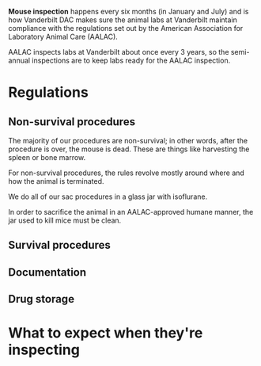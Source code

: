 <!-- TITLE: Mouse Inspection -->

**Mouse inspection** happens every six months (in January and July) and is how Vanderbilt DAC makes sure the animal labs at Vanderbilt maintain compliance with the regulations set out by the American Association for Laboratory Animal Care (AALAC).

AALAC inspects labs at Vanderbilt about once every 3 years, so the semi-annual inspections are to keep labs ready for the AALAC inspection.

# Regulations
## Non-survival procedures
The majority of our procedures are non-survival; in other words, after the procedure is over, the mouse is dead. These are things like harvesting the spleen or bone marrow. 

For non-survival procedures, the rules revolve mostly around where and how the animal is terminated. 

We do all of our sac procedures in a glass jar with isoflurane. 

In order to sacrifice the animal in an AALAC-approved humane manner, the jar used to kill mice must be clean.

## Survival procedures

## Documentation

## Drug storage

# What to expect when they're inspecting